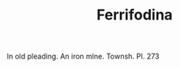 ---
title: Ferrifodina
letter: F
permalink: "/definitions/bld-ferrifodina.html"
body: In old pleading. An iron mlne. Townsh. Pl. 273
published_at: '2018-07-07'
source: Black's Law Dictionary 2nd Ed (1910)
layout: post
---